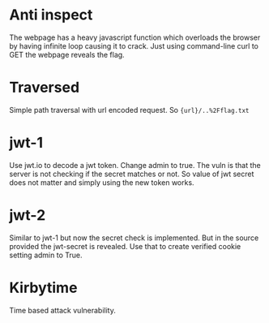 <h1>Anti inspect </h1>
The webpage has a heavy javascript function which overloads the browser by having infinite loop
causing it to crack. Just using command-line curl to GET the webpage reveals the flag.


<h1> Traversed </h1>

Simple path traversal with url encoded request.
So `{url}/..%2Fflag.txt`

<h1>jwt-1</h1>
Use jwt.io to decode a jwt token. Change admin to true. 
The vuln is that the server is not checking if the secret matches or not.
So value of jwt secret does not matter and simply using the new token works.

<h1>jwt-2</h1>
Similar to jwt-1 but now the secret check is implemented. But in the source provided the jwt-secret is revealed. 
Use that to create verified cookie setting admin to True.

<h1>Kirbytime</h1>
Time based attack vulnerability.




